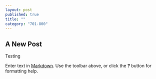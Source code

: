 ```yaml
---
layout: post
published: true
title: ""
category: "701-800"
---
```


## A New Post

Testing

Enter text in [Markdown](http://daringfireball.net/projects/markdown/). Use the toolbar above, or click the **?** button for formatting help.